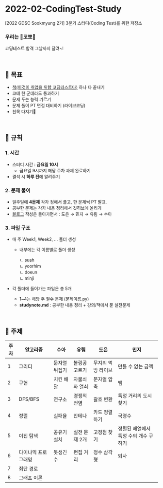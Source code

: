 # 2022-02-CodingTest-Study
[2022 GDSC Sookmyung 2기] 3분기 스터디(Coding Test)를 위한 저장소

### 우리는 👃코뽀👃
코딩테스트 합격 그날까지 달려~!

</br>

## 🎯 목표 
- [책(이것이 취업을 위함 코딩테스트다)](http://www.yes24.com/Product/Goods/91433923) 하나 다 끝내기 
- 코테 한 군데라도 통과하기 
- 문제 푸는 능력 기르기 
- 문제 풀이 PT 면접 대비하기 (라이브코딩) 
- 친목 다지기👻

</br>

## 🚨 규칙 
### 1. 시간 
- 스터디 시간 : **금요일 10시**
  - 금요일 9시까지 해당 주차 과제 완료하기 
- 결석 시 **하루 전**에 알려주기 


### 2. 문제 풀이 
- 일주일에 **4문제** 각자 정해서 풀고, 한 문제씩 PT 발표. 
- 공부한 문제는 각자 내용 정리해서 깃허브에 올리기
- [블로그](https://dsc-sookmyung.tistory.com/) 작성은 돌아가면서 : 도은 → 민지 → 유림 → 수아


### 3. 파일 구조 
- 매 주 Week1, Week2, ... 폴더 생성 
  - 내부에는 각 이름별로 폴더 생성 
  
     ㄴ suah  
     ㄴ yoorhim  
     ㄴ doeun  
     ㄴ minji  
     
- 각 폴더에 들어가는 파일은 총 5개 
  - 1~4는 해당 주 필수 문제 (문제이름.py)
  - **studynote.md** : 공부한 내용 정리 + 강의/책에서 푼 실전문제 


</br>

## 📖 주제 
| 주차 | 알고리즘 | 수아 | 유림 | 도은 | 민지 | 
|---|---|---|---|---|---| 
| 1 | 그리디 | 문자열 뒤집기 | 볼링공 고르기 | 무지의 먹방 라이브 | 만들 수 없는 금액 | 
| 2 | 구현 | 치킨 배달 | 자물쇠와 열쇠 | 문자열 압축 | 뱀 |
| 3 | DFS/BFS | 연구소 | 경쟁적 전염 | 괄호 변환 | 특정 거리의 도시 찾기 |
| 4 | 정렬 | 실패율 | 안테나 | 카드 정렬하기 | 국영수 |
| 5 | 이진 탐색 | 공유기 설치 | 실전 문제 2개 | 고정점 찾기 | 정렬된 배열에서 특정 수의 개수 구하기 |
| 6 | 다이나믹 프로그래밍 | 못생긴 수 | 편집 거리 | 정수 삼각형 | 퇴사 |
| 7 | 최단 경로 | 
| 8 | 그래프 이론 | 


